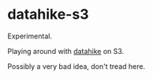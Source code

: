 # datahike-s3

Experimental.

Playing around with [datahike](https://github.com/replikativ/datahike)
on S3.

Possibly a very bad idea, don't tread here.